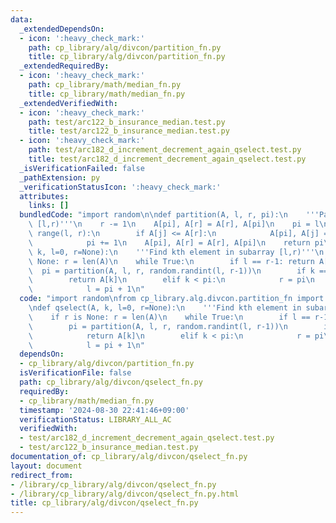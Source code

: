 ```yaml
---
data:
  _extendedDependsOn:
  - icon: ':heavy_check_mark:'
    path: cp_library/alg/divcon/partition_fn.py
    title: cp_library/alg/divcon/partition_fn.py
  _extendedRequiredBy:
  - icon: ':heavy_check_mark:'
    path: cp_library/math/median_fn.py
    title: cp_library/math/median_fn.py
  _extendedVerifiedWith:
  - icon: ':heavy_check_mark:'
    path: test/arc122_b_insurance_median.test.py
    title: test/arc122_b_insurance_median.test.py
  - icon: ':heavy_check_mark:'
    path: test/arc182_d_increment_decrement_again_qselect.test.py
    title: test/arc182_d_increment_decrement_again_qselect.test.py
  _isVerificationFailed: false
  _pathExtension: py
  _verificationStatusIcon: ':heavy_check_mark:'
  attributes:
    links: []
  bundledCode: "import random\n\ndef partition(A, l, r, pi):\n    '''Partition subarray\
    \ [l,r)'''\n    r -= 1\n    A[pi], A[r] = A[r], A[pi]\n    pi = l\n    for j in\
    \ range(l, r):\n        if A[j] <= A[r]:\n            A[pi], A[j] = A[j], A[pi]\n\
    \            pi += 1\n    A[pi], A[r] = A[r], A[pi]\n    return pi\n\ndef qselect(A,\
    \ k, l=0, r=None):\n    '''Find kth element in subarray [l,r)'''\n    if r is\
    \ None: r = len(A)\n    while True:\n        if l == r-1: return A[k]\n      \
    \  pi = partition(A, l, r, random.randint(l, r-1))\n        if k == pi:\n    \
    \        return A[k]\n        elif k < pi:\n            r = pi\n        else:\n\
    \            l = pi + 1\n"
  code: "import random\nfrom cp_library.alg.divcon.partition_fn import partition\n\
    \ndef qselect(A, k, l=0, r=None):\n    '''Find kth element in subarray [l,r)'''\n\
    \    if r is None: r = len(A)\n    while True:\n        if l == r-1: return A[k]\n\
    \        pi = partition(A, l, r, random.randint(l, r-1))\n        if k == pi:\n\
    \            return A[k]\n        elif k < pi:\n            r = pi\n        else:\n\
    \            l = pi + 1\n"
  dependsOn:
  - cp_library/alg/divcon/partition_fn.py
  isVerificationFile: false
  path: cp_library/alg/divcon/qselect_fn.py
  requiredBy:
  - cp_library/math/median_fn.py
  timestamp: '2024-08-30 22:41:46+09:00'
  verificationStatus: LIBRARY_ALL_AC
  verifiedWith:
  - test/arc182_d_increment_decrement_again_qselect.test.py
  - test/arc122_b_insurance_median.test.py
documentation_of: cp_library/alg/divcon/qselect_fn.py
layout: document
redirect_from:
- /library/cp_library/alg/divcon/qselect_fn.py
- /library/cp_library/alg/divcon/qselect_fn.py.html
title: cp_library/alg/divcon/qselect_fn.py
---
```

